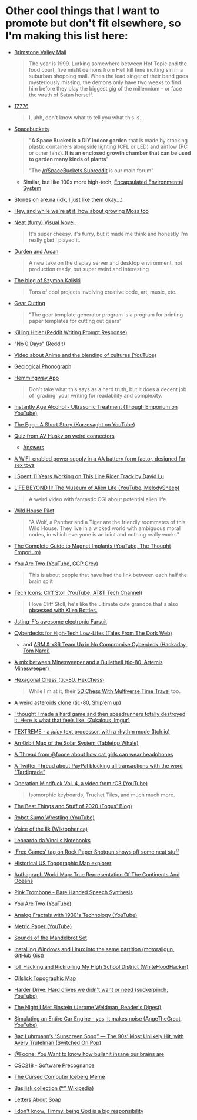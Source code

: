 # Other cool things that I want to promote but don't fit elsewhere, so I'm making this list here:

* [Brimstone Valley Mall](https://podcastaddict.com/podcast/2486564)

  > The year is 1999. Lurking somewhere between Hot Topic and the food court, five misfit demons from Hell kill time inciting sin in a suburban shopping mall. When the lead singer of their band goes mysteriously missing, the demons only have two weeks to find him before they play the biggest gig of the millennium - or face the wrath of Satan herself.

* [17776](https://www.sbnation.com/a/17776-football)

  > I, uhh, don't know what to tell you what this is...
  
* [Spacebuckets](https://spacebuckets.com/gallery/)

  > "**A Space Bucket is a DIY indoor garden** that is made by stacking plastic containers alongside lighting (CFL or LED) and airflow (PC or other fans). **It is an enclosed growth chamber that can be used to garden many kinds of plants**"
  >
  > "The [/r/SpaceBuckets Subreddit](https://www.reddit.com/r/SpaceBuckets) is our main forum"
  
  * Similar, but like 100x more high-tech, [Encapsulated Environmental System](https://azumamakoto.com/3705/)
  
* [Stones on are.na (idk, I just like them okay...)](https://www.are.na/martin-murphy/stones)

* [Hey, and while we're at it, how about growing Moss too](http://ifyoulived.org/moss.html)

* [Neat (furry) Visual Novel.](https://play.google.com/store/apps/details?id=klace.majorminor.androidmv&hl=en_US)

  > It's super cheesy, it's furry, but it made me think and honestly I'm really glad I played it.

* [Durden and Arcan](http://durden.arcan-fe.com/)

  > A new take on the display server and desktop environment, not production ready, but super weird and interesting

* [The blog of Szymon Kaliski](https://szymonkaliski.com)

  > Tons of cool projects involving creative code, art, music, etc.

* [Gear Cutting](https://woodgears.ca/gear_cutting/index.html)

  > "The gear template generator program is a program for printing paper templates for cutting out gears"
  
* [Killing Hitler (Reddit Writing Prompt Response)](https://www.reddit.com/r/WritingPrompts/comments/46qkd4/wpkilling_hitler_has_become_a_sport_amongst_time/d074op9?utm_source=share&utm_medium=web2x)

* ["No 0 Days" (Reddit)](https://www.reddit.com/r/getdisciplined/comments/1q96b5/i_just_dont_care_about_myself/cdah4af/?utm_source=share&utm_medium=web2x)

* [Video about Anime and the blending of cultures (YouTube)](https://www.youtube.com/watch?v=kX8_-uHgFew&ab_channel=TheCartoonCipher)

* [Geological Phonograph](https://azlen.me/blog/geological_phonograph/)

* [Hemmingway App](http://www.hemingwayapp.com)

  > Don't take what this says as a hard truth, but it does a decent job of 'grading' your writing for readability and complexity.
  
* [Instantly Age Alcohol - Ultrasonic Treatment (Though Emporium on YouTube)](https://www.youtube.com/watch?v=YlQT4ptwLKs)

* [The Egg - A Short Story (Kurzesaght on YouTube)](https://www.youtube.com/watch?v=h6fcK_fRYaI)

* [Quiz from AV Husky on weird connectors](https://t.co/V5tsc7CJlD?amp=1)

  * [Answers](https://docs.google.com/document/d/1czu143pnaL7EBAKtcgpAtIpiUtQyGYRQ3DDX3nXuVhQ/edit)

* [A WiFi-enabled power supply in a AA battery form factor, designed for sex toys](https://github.com/heyspacebuck/double-oh)

* [I Spent 11 Years Working on This Line Rider Track by David Lu](https://delu.medium.com/i-spent-11-years-working-on-this-line-rider-track-96742fc0b709)

* [LIFE BEYOND II: The Museum of Alien Life (YouTube, MelodySheep)](https://www.youtube.com/watch?v=ThDYazipjSI)

  > A weird video with fantastic CGI about potential alien life
  
* [Wild House Pilot](https://www.youtube.com/watch?v=fU4I79HubyM)

  > "A Wolf, a Panther and a Tiger are the friendly roommates of this Wild House. They live in a wicked world with ambiguous moral codes, in which everyone is an idiot and nothing really works"

* [The Complete Guide to Magnet Implants (YouTube, The Thought Emporium)](https://www.youtube.com/watch?v=3aVwvJn7vpo)

* [You Are Two (YouTube, CGP Grey)](https://www.youtube.com/watch?v=wfYbgdo8e-8)

  > This is about people that have had the link between each half the brain split

* [Tech Icons: Cliff Stoll (YouTube, AT&T Tech Channel)](https://www.youtube.com/watch?v=Qt0844ViQDI)

  > I love Cliff Stoll, he's like the ultimate cute grandpa that's also [obsessed with Klien Bottles.](https://www.youtube.com/watch?v=-k3mVnRlQLU&ab_channel=Numberphile)

* [Jsting-F's awesome electronic Fursuit](https://www.youtube.com/watch?v=gGOFU62wVco)

* [Cyberdecks for High-Tech Low-Lifes (Tales From The Dork Web)](https://thedorkweb.substack.com/p/tales-from-the-dork-web-9)

  * and [ARM & x86 Team Up in No Compromise Cyberdeck (Hackaday, Tom Nardi)](https://hackaday.com/2020/12/05/arm-and-x86-team-up-in-no-compromise-cyberdeck/)
  
* [A mix between Minesweeper and a Bullethell (tic-80, Artemis Minesweeper)](https://swamp-kun.itch.io/artemis-minesweeper)

* [Hexagonal Chess (tic-80, HexChess)](https://tic80.com/play?cart=1496)

  > While I'm at it, their [5D Chess With Multiverse Time Travel](https://store.steampowered.com/app/1349230/5D_Chess_With_Multiverse_Time_Travel/) too.

* [A weird asteroids clone (tic-80, Ship'em up)](https://tic80.com/play?cart=1495) 

* [I thought I made a hard game and then speedrunners totally destroyed it. Here is what that feels like. (Zukalous, Imgur)](https://imgur.com/t/speedrunning/zDoWihd)

* [TEXTREME - a *juicy* text processor, with a rhythm mode (Itch.io)](https://ash-k.itch.io/textreme)

* [An Orbit Map of the Solar System (Tabletop Whale)](http://tabletopwhale.com/2019/06/10/the-solar-system.html)

* [A Thread from @foone about how cat girls can wear headphones](https://twitter.com/Foone/status/1338302831950921729)

* [A Twitter Thread about PayPal blocking all transactions with the word "Tardigrade"](https://twitter.com/ArchieMcPhee/status/1304434532293046272)

* [Operation Mindfuck Vol. 4, a video from rC3 (YouTube)](https://www.youtube.com/watch?v=ywYBT0xM7so)

  > Isomorphic keyboards, Truchet Tiles, and much much more.
  
* [The Best Things and Stuff of 2020 (Fogus' Blog)](http://blog.fogus.me/2020/12/31/the-best-things-and-stuff-of-2020/)
  
* [Robot Sumo Wrestling (YouTube)](https://www.youtube.com/watch?v=QCqxOzKNFks&list=FLFMnqfaTa1se1LfbCB3peJQ&index=6)
  
* [Voice of the Ilk (Wiktopher.ca)](https://wiktopher.ca/site/chapter_01.html)
  
* [Leonardo da Vinci's Notebooks](https://www.vam.ac.uk/articles/leonardo-da-vincis-notebooks)
  
* ['Free Games' tag on Rock Paper Shotgun shows off some neat stuff](https://www.rockpapershotgun.com/tag/free-games/)
  
* [Historical US Topographic Map explorer](https://kylebarron.dev/usgs-topo-mosaic/)
  
* [Authagraph World Map: True Representation Of The Continents And Oceans](https://totravelistolive.co/authagraph-world-map/)
  
* [Pink Trombone - Bare Handed Speech Synthesis](https://dood.al/pinktrombone/)
  
* [You Are Two (YouTube)](https://www.youtube.com/watch?v=wfYbgdo8e-8)
  
* [Analog Fractals with 1930's Technology (YouTube)](https://www.youtube.com/watch?v=Pv26QAOcb6Q)
  
* [Metric Paper (YouTube)](https://www.youtube.com/watch?v=9DiHy5ZHzN0)
  
* [Sounds of the Mandelbrot Set](https://www.youtube.com/watch?v=GiAj9WW1OfQ)
  
* [Installing Windows and Linux into the same partition (motorailgun, GitHub Gist)](https://gist.github.com/motorailgun/cc2c573f253d0893f429a165b5f851ee)
  
* [IoT Hacking and Rickrolling My High School District (WhiteHoodHacker)](https://whitehoodhacker.net/posts/2021-10-04-the-big-rick)

* [Oilslick Topographic Map](http://mrgris.com/projects/oilslick/)

* [Harder Drive: Hard drives we didn't want or need (suckerpinch, YouTube)](https://www.youtube.com/watch?v=JcJSW7Rprio)

* [The Night I Met Einstein (Jerome Weidman, Reader's Digest)](https://www.rd.com/article/the-night-i-met-einstein/)

* [Simulating an Entire Car Engine - yes, it makes noise (AngeTheGreat, YouTube)](https://www.youtube.com/watch?v=RKT-sKtR970)

* [Baz Luhrmann’s “Sunscreen Song” — The 90s’ Most Unlikely Hit, with Avery Trufelman (Switched On Pop)](https://switchedonpop.com/episodes/everybodys-free-to-wear-sunscreen-avery-trufelman-baz-luhrmann)

* [@Foone: You Want to know how bullshit insane our brains are](https://twitter.com/Foone/status/1014267515696922624)

* [CSC218 - Software Precognance](https://suricrasia.online/unfiction/CSC218-Software-Precognance.pdf)

* [The Cursed Computer Iceberg Meme](https://suricrasia.online/iceberg/)

* [Basilisk collection (ⁿᵒᵗ Wikipedia)](https://suricrasia.online/unfiction/basilisk/)

* [Letters About Soap](https://people.cs.ksu.edu/~schmidt/soap.txt)

* [I don't know, Timmy, being God is a big responsibility](https://qntm.org/responsibility)

  

<p hidden>uwu, are you looking at my source https://www.youtube.com/watch?v=o9l4EiYFZjg</p>
